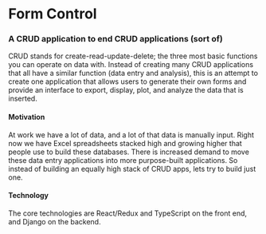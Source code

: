 # Form Control

### A CRUD application to end CRUD applications (sort of)

CRUD stands for create-read-update-delete; the three most basic functions
you can operate on data with. Instead of creating many CRUD applications
that all have a similar function (data entry and analysis), this is an attempt
to create one application that allows users to generate their own forms and
provide an interface to export, display, plot, and analyze the data that is inserted.

#### Motivation
At work we have a lot of data, and a lot of that data is manually input. Right now
we have Excel spreadsheets stacked high and growing higher that people use to build these
databases. There is increased demand to move these
data entry applications into more purpose-built applications. So instead of building
an equally high stack of CRUD apps, lets try to build just one.

#### Technology
The core technologies are React/Redux and TypeScript on the front end, and Django on the backend.
